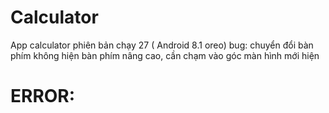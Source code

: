 # Calculator
App calculator
phiên bản chạy 27 ( Android 8.1 oreo)
bug: chuyển đổi bàn phím không hiện bàn phím nâng cao, cần chạm vào góc màn hình mới hiện

# ERROR:

